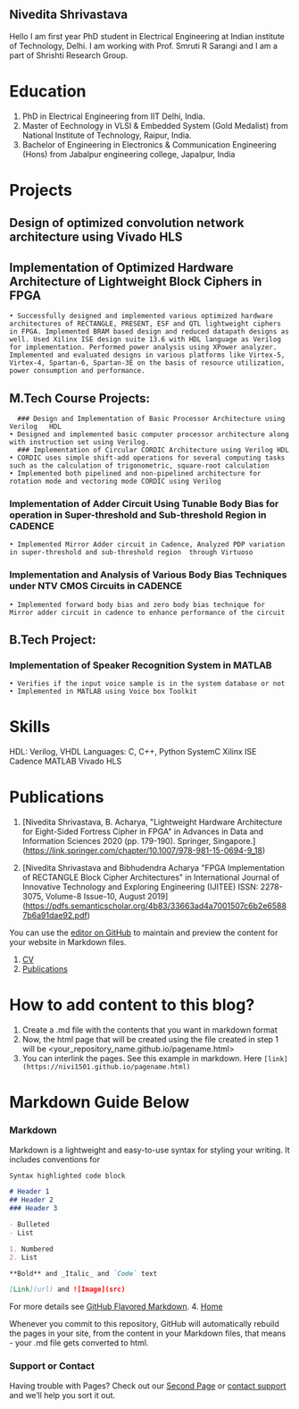 ## Nivedita Shrivastava

Hello
I am first year PhD student in Electrical Engineering at Indian institute of Technology, Delhi. I am working with Prof. Smruti R Sarangi and I am a part of Shrishti Research Group.

# Education
1. PhD in Electrical Engineering from IIT Delhi, India.
2. Master of Eechnology in VLSI & Embedded System (Gold Medalist) from National Institute of Technology, Raipur, India. 
3. Bachelor of Engineering in Electronics &  Communication Engineering (Hons) from Jabalpur engineering college, Japalpur, India

# Projects
## Design of optimized convolution network architecture using Vivado HLS

  ## Implementation of Optimized Hardware Architecture of Lightweight Block Ciphers in FPGA                                                                                   
    • Successfully designed and implemented various optimized hardware architectures of RECTANGLE, PRESENT, ESF and QTL lightweight ciphers in FPGA. Implemented BRAM based design and reduced datapath designs as well. Used Xilinx ISE design suite 13.6 with HDL language as Verilog for implementation. Performed power analysis using XPower analyzer. Implemented and evaluated designs in various platforms like Virtex-5, Virtex-4, Spartan-6, Spartan-3E on the basis of resource utilization, power consumption and performance.  
    
   ## M.Tech Course Projects:
      ### Design and Implementation of Basic Processor Architecture using Verilog	HDL				                                                                         
    • Designed and implemented basic computer processor architecture along with instruction set using Verilog.
      ### Implementation of Circular CORDIC Architecture using Verilog HDL                                                                               
    • CORDIC uses simple shift-add operations for several computing tasks such as the calculation of trigonometric, square-root calculation
    • Implemented both pipelined and non-pipelined architecture for rotation mode and vectoring mode CORDIC using Verilog
### Implementation of Adder Circuit Using Tunable Body Bias for operation in Super-threshold and Sub-threshold   Region in CADENCE        
    • Implemented Mirror Adder circuit in Cadence, Analyzed PDP variation in super-threshold and sub-threshold region  through Virtuoso 
###  Implementation and Analysis of Various Body Bias Techniques under NTV CMOS Circuits in CADENCE                                                                                                              
    • Implemented forward body bias and zero body bias technique for Mirror adder circuit in cadence to enhance performance of the circuit
    
   ## B.Tech Project:
    
   ### Implementation of Speaker Recognition System in MATLAB                                                                                                                                                             
    • Verifies if the input voice sample is in the system database or not
    • Implemented in MATLAB using Voice box Toolkit
    
# Skills

HDL: Verilog, VHDL
Languages: C, C++, Python
SystemC
Xilinx ISE
Cadence 
MATLAB
Vivado HLS

# Publications
1. [Nivedita Shrivastava, B. Acharya, "Lightweight Hardware Architecture for Eight-Sided Fortress Cipher in FPGA" in Advances in Data and Information Sciences 2020 (pp. 179-190). Springer, Singapore.] (https://link.springer.com/chapter/10.1007/978-981-15-0694-9_18)

2. [Nivedita Shrivastava and Bibhudendra Acharya "FPGA Implementation of RECTANGLE Block Cipher Architectures" in International Journal of Innovative Technology and Exploring Engineering (IJITEE)
ISSN: 2278-3075, Volume-8 Issue-10, August 2019] (https://pdfs.semanticscholar.org/4b83/33663ad4a7001507c6b2e65887b6a91dae92.pdf)



You can use the [editor on GitHub](https://github.com/nivi1501/nivi1501.github.io/edit/master/index.md) to maintain and preview the content for your website in Markdown files.

1. [CV](https://nivi1501.github.io/cv.html)  
2. [Publications](https://nivi1501.github.io/publications.html)  

# How to add content to this blog?

1. Create a <pagename>.md file with the contents that you want in markdown format  
2. Now, the html page that will be created using the file created in step 1 will be <your_repository_name.github.io/pagename.html>
3. You can interlink the pages. See this example in markdown. Here ```[link](https://nivi1501.github.io/pagename.html)```

# Markdown Guide Below
### Markdown

Markdown is a lightweight and easy-to-use syntax for styling your writing. It includes conventions for

```markdown
Syntax highlighted code block

# Header 1
## Header 2
### Header 3

- Bulleted
- List

1. Numbered
2. List

**Bold** and _Italic_ and `Code` text

[Link](url) and ![Image](src)
```
For more details see [GitHub Flavored Markdown](https://guides.github.com/features/mastering-markdown/).
4. [Home](https://nivi1501.github.io/index.html)  

Whenever you commit to this repository, GitHub will automatically rebuild the pages in your site, from the content in your Markdown files, that means - your .md file gets converted to html.
### Support or Contact

Having trouble with Pages? Check out our [Second Page](https://nivi1501.github.io/second.html) or [contact support](https://github.com/contact) and we’ll help you sort it out.

